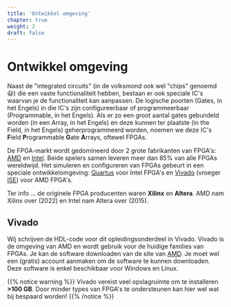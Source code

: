 ```yaml
---
title: 'Ontwikkel omgeving'
chapter: true
weight: 2
draft: false
---
```


# Ontwikkel omgeving

Naast de "integrated circuits" (in de volksmond ook wel "chips" genoemd :smiley:) die een vaste functionaliteit hebben, bestaan er ook speciale IC's waarvan je de functionaliteit kan aanpassen. De logische poorten (Gates, in het Engels) in die IC's zijn configureerbaar of programmeerbaar (Programmable, in het Engels). Als er zo een groot aantal gates gebundeld worden (in een Array, in het Engels) en deze kunnen ter plaatste (in the Field, in het Engels) geherprogrammeerd worden, noemen we deze IC's **F**ield **P**rogrammable **G**ate **A**rrays, oftewel FPGAs.

De FPGA-markt wordt gedomineerd door 2 grote fabrikanten van FPGA's: [AMD](https://www.amd.com/en.html) en [Intel](https://www.intel.com/content/www/us/en/products/programmable.html). Beide spelers samen leveren meer dan 85% van alle FPGAs wereldwijd. Het simuleren en configureren van FPGAs gebeurt in een speciale ontwikkelomgeving: [Quartus](https://fpgasoftware.intel.com/) voor Intel FPGA's en [Vivado](https://www.xilinx.com/support/download.html) (vroeger [ISE](https://www.xilinx.com/products/design-tools/ise-design-suite.html)) voor AMD FPGA's.

Ter info ... de originele FPGA producenten waren **Xilinx** en **Altera**. AMD nam Xilinx over (2022) en Intel nam Altera over (2015).

## Vivado

Wij schrijven de HDL-code voor dit opleidingsonderdeel in Vivado. Vivado is de omgeving van AMD en wordt gebruik voor de huidige families van FPGAs. Je kan de software downloaden van de site van [AMD](https://www.xilinx.com/support/download.html). Je moet wel een (gratis) account aanmaken om de software te kunnen downloaden. Deze software is enkel beschikbaar voor Windows en Linux.

{{% notice warning %}}
Vivado vereist veel opslagruimte om te installeren **>100 GB**. Door minder types van FPGA's te ondersteunen kan hier wel wat bij bespaard worden!
{{% /notice %}}